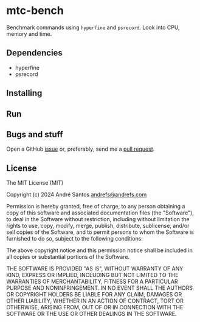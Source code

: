 # mtc-bench

Benchmark commands using `hyperfine` and `psrecord`. Look into CPU, memory and time.

## Dependencies

- hyperfine
- psrecord

## Installing

## Run

## Bugs and stuff

Open a GitHub [issue](https://github.com/andrefs/mtc-bench/issues) or, preferably, send me a [pull request](https://github.com/andrefs/mtc-bench/pulls).

## License

The MIT License (MIT)

Copyright (c) 2024 André Santos andrefs@andrefs.com

Permission is hereby granted, free of charge, to any person obtaining a copy of this software and associated documentation files (the "Software"), to deal in the Software without restriction, including without limitation the rights to use, copy, modify, merge, publish, distribute, sublicense, and/or sell copies of the Software, and to permit persons to whom the Software is furnished to do so, subject to the following conditions:

The above copyright notice and this permission notice shall be included in all copies or substantial portions of the Software.

THE SOFTWARE IS PROVIDED "AS IS", WITHOUT WARRANTY OF ANY KIND, EXPRESS OR IMPLIED, INCLUDING BUT NOT LIMITED TO THE WARRANTIES OF MERCHANTABILITY, FITNESS FOR A PARTICULAR PURPOSE AND NONINFRINGEMENT. IN NO EVENT SHALL THE AUTHORS OR COPYRIGHT HOLDERS BE LIABLE FOR ANY CLAIM, DAMAGES OR OTHER LIABILITY, WHETHER IN AN ACTION OF CONTRACT, TORT OR OTHERWISE, ARISING FROM, OUT OF OR IN CONNECTION WITH THE SOFTWARE OR THE USE OR OTHER DEALINGS IN THE SOFTWARE.
